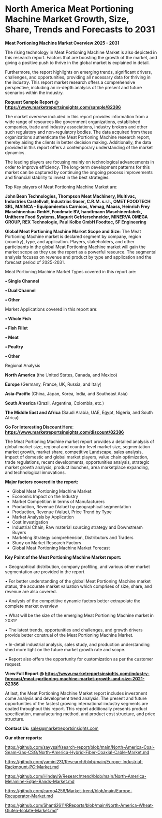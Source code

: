 # North America Meat Portioning Machine Market Growth, Size, Share, Trends and Forecasts to 2031

<Strong> Meat Portioning Machine Market Overview 2025 - 2031</strong>

The rising technology in Meat Portioning Machine Market is also depicted in this research report. Factors that are boosting the growth of the market, and giving a positive push to thrive in the global market is explained in detail.

Furthermore, the report highlights on emerging trends, significant drivers, challenges, and opportunities, providing all necessary data for thriving in the industry. This report market research offers a comprehensive perspective, including an in-depth analysis of the present and future scenarios within the industry.

<strong>Request Sample Report @ <a href=https://www.marketreportsinsights.com/sample/82386>https://www.marketreportsinsights.com/sample/82386</a></strong>

The market overview included in this report provides information from a wide range of resources like government organizations, established companies, trade and industry associations, industry brokers and other such regulatory and non-regulatory bodies. The data acquired from these organizations authenticate the Meat Portioning Machine research report, thereby aiding the clients in better decision making. Additionally, the data provided in this report offers a contemporary understanding of the market dynamics.

The leading players are focusing mainly on technological advancements in order to improve efficiency. The long-term development patterns for this market can be captured by continuing the ongoing process improvements and financial stability to invest in the best strategies.

Top Key players of Meat Portioning Machine Market are:

<strong>John Bean Technologies, Thompson Meat Machinery, Multivac, Industries Castellvall, Industrias Gaser, C.R.M. s.r.l., OMET FOODTECH SRL, MAINCA - Equipamientos Carnicos, Vemag, Maass, Heinrich Frey Maschinenbau GmbH, Foodmate BV, handtmann Maschinenfabrik, Unitherm Food Systems, Magurit Gefrierschneider, MINERVA OMEGA GROUP, REX Technologie, Paul Kolbe GmbH Foodtec, SF Engineering</strong>

<strong><b>Global Meat Portioning Machine Market Scope and Size:</b></strong>
The Meat Portioning Machine market is declared segment by company, region (country), type, and application. Players, stakeholders, and other participants in the global Meat Portioning Machine market will gain the market scope as they use the report as a powerful resource. The segmental analysis focuses on revenue and product by type and application and the forecast period of 2025-2031.

Meat Portioning Machine Market Types covered in this report are:

<strong>• Single Channel

• Dual Channel

• Other</strong>

Market Applications covered in this report are:

<strong>• Whole Fish

• Fish Fillet

• Meat

• Poultry

• Other</strong> 

Regional Analysis

<strong>North America</strong> (the United States, Canada, and Mexico)

<strong>Europe</strong> (Germany, France, UK, Russia, and Italy)

<strong>Asia-Pacific</strong> (China, Japan, Korea, India, and Southeast Asia)

<strong>South America</strong> (Brazil, Argentina, Colombia, etc.)

<strong>The Middle East and Africa</strong> (Saudi Arabia, UAE, Egypt, Nigeria, and South Africa)

<strong>Go For Interesting Discount Here: <a href=https://www.marketreportsinsights.com/discount/82386>https://www.marketreportsinsights.com/discount/82386</a></strong>

The Meat Portioning Machine market report provides a detailed analysis of global market size, regional and country-level market size, segmentation market growth, market share, competitive Landscape, sales analysis, impact of domestic and global market players, value chain optimization, trade regulations, recent developments, opportunities analysis, strategic market growth analysis, product launches, area marketplace expanding, and technological innovations.

<strong><b>Major factors covered in the report:</b></strong>
<ul>
  <li>Global Meat Portioning Machine Market </li>
  <li>Economic Impact on the Industry</li>
  <li>Market Competition in terms of Manufacturers</li>
  <li>Production, Revenue (Value) by geographical segmentation</li>
  <li>Production, Revenue (Value), Price Trend by Type</li>
  <li>Market Analysis by Application</li>
  <li>Cost Investigation</li>
  <li>Industrial Chain, Raw material sourcing strategy and Downstream Buyers</li>
  <li>Marketing Strategy comprehension, Distributors and Traders</li>
  <li>Study on Market Research Factors</li>
  <li>Global Meat Portioning Machine Market Forecast</li>
</ul>

<strong><b>Key Point of the Meat Portioning Machine Market report:</b></strong>

• Geographical distribution, company profiling, and various other market segmentation are provided in the report.

• For better understanding of the global Meat Portioning Machine market status, the accurate market valuation which comprises of size, share, and revenue are also covered.

• Analysis of the competitive dynamic factors better extrapolate the complete market overview

• What will be the size of the emerging Meat Portioning Machine market in 2031?

• The latest trends, opportunities and challenges, and growth drivers provide better construal of the Meat Portioning Machine Market.

• In-detail industrial analysis, sales study, and production understanding shed more light on the future market growth rate and scope.

• Report also offers the opportunity for customization as per the customer request.

<strong><b>View Full Report @ <a href=https://www.marketreportsinsights.com/industry-forecast/meat-portioning-machine-market-growth-and-size-2021-82386>https://www.marketreportsinsights.com/industry-forecast/meat-portioning-machine-market-growth-and-size-2021-82386</a></b></strong>


At last, the Meat Portioning Machine Market report includes investment come analysis and development trend analysis. The present and future opportunities of the fastest growing international industry segments are coated throughout this report. This report additionally presents product specification, manufacturing method, and product cost structure, and price structure.

<strong>Contact Us:</strong>
sales@marketreportsinsights.com

<strong>Our other reports:</strong>

<a href=https://github.com/sayysaif/search-report/blob/main/North-America-Coal-Seam-Gas-CSG/North-America-Hybrid-Fiber-Coaxial-Cable-Market.md>https://github.com/sayysaif/search-report/blob/main/North-America-Coal-Seam-Gas-CSG/North-America-Hybrid-Fiber-Coaxial-Cable-Market.md</a>

<a href=https://github.com/yamini231/Research/blob/main/Europe-Industrial-Rackmount-PC-Market.md>https://github.com/yamini231/Research/blob/main/Europe-Industrial-Rackmount-PC-Market.md</a>

<a href=https://github.com/Hindavi9/Researchtrend/blob/main/North-America-Melamine-Edge-Bands-Market.md>https://github.com/Hindavi9/Researchtrend/blob/main/North-America-Melamine-Edge-Bands-Market.md</a>

<a href=https://github.com/cargo4256/Market-trend/blob/main/Europe-Recuperator-Market.md>https://github.com/cargo4256/Market-trend/blob/main/Europe-Recuperator-Market.md</a>

<a href=https://github.com/Shanti2611/RReports/blob/main/North-America-Wheat-Gluten-Isolate-Market.md>https://github.com/Shanti2611/RReports/blob/main/North-America-Wheat-Gluten-Isolate-Market.md</a>"
